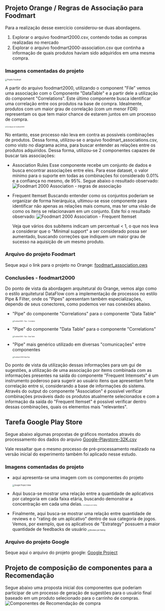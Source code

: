 ## Projeto Orange / Regras de Associação para Foodmart

Para a realização desse exercício considerou-se duas abordagens.

1. Explorar o arquivo foodmart2000.csv, contendo todas as compras realizadas no mercado
2. Explorar o arquivo foodmart2000-association.csv que continha a informação de quais
   produtos haviam sido adquiridos em uma mesma compra.

### Imagens comentadas do projeto

<img src="./images/foodmart_project.png" alt="Projeto Foodmart" style="zoom:40%;" />

A partir do arquivo foodmart2000, utilizando o component "File" vemos uma associação com o Componente 
"DataTable" e a partir dele a utilização do component "Correlations". Este último componente busca identificar
uma correlação entre oos produtos na base de compra. 
Idealmente, produtos com um maior grau de correlação (com um menor FDR) representam os que tem maior
chance de estarem juntos em um processo de compra.

<img src="./images/foodmart2000_correlation.png" alt="Correlação do foodmart2000" style="zoom:30%;" />



No entanto, esse processo não leva em contra as possíveis combinações de produtos.
Dessa forma, utilizou-se o arquivo foodmart_associations.csv, como visto no diagrama acima, para
buscar entender as relações entre os produtos adquiridos. Dessa forma, utilizou-se 2 componentes
capazes de buscar tais associações:

* Association Rules
  Esse componente recebe um conjunto de dados e busca encontrar associações entre eles.
  Para esse dataset, o valor mínimo para o suporte em todas as combinações foi considerado
  0.01% e a confiança no mesmo, de 95%. Segue abaixo o resultado observado:
  ![Foodmart 2000 Association - regras de associação](./images/foodmart2000_association_association.png)

* Frequent Itemset
  Buscando entender como os conjuntos poderiam se organizar de forma hierárquica, ultimou-se esse componente
  para identificar não apenas as relações mais comuns, mas ter uma visão de como os itens se relacionavam em
  um conjunto. Este foi o resultado observado:
  ![Foodmart 2000 Association - Frequent Itemset](./images/foodmart2000_association_frequent.png)

  Veja que vários dos subitems indicam um percentual < 1, o que nos leva a considerar que o "Minimal support" a
  ser considerado possa ser aumentado, buscando correções que indiquem um maior grau de sucesso na 
  aquisição de um mesmo produto.

### Arquivo do projeto Foodmart

Seque aqui o link para o projeto no Orange:
[foodmart_association.ows](./orange/foodmart_association.ows)

### Conclusões - foodmart2000

Do ponto de vista da abordagem arquitetural do Orange, vemos algo como o estilo arquitetural DataFlow com a
implementação de processos no estilo Pipe & Filter, onde os "Pipes" apresentam também especializações, 
dependo de seus conectores, como podemos ver nas conexões abaixo.

* "Pipe" do componente "Correlations" para o componente "Data Table"

  <img src="./images/foodmart2000_correlation_pipe.png" alt="Foodmart2000 - Pipe - Correlation" style="zoom:30%;" />

* "Pipe" do componente "Data Table" para o componente "Correlations"

  <img src="./images/foodmart2000_select-data_pipe.png" alt="Foodmart2000 - Pipe - Data Table" style="zoom:30%;" />

* "Pipe" mais genérico utilizado em diversas "comunicações" entre componentes

  <img src="./images/foodmard2000_data_pipe.png" alt="Foodmard 2000 Data Pipe" style="zoom:30%;" />

Do ponto de vista da utilização dessas informações para um gui de sugestões, a utilização de uma associação por 
items combinada com as informações presentes na saída do componente "Frequent Intemsets" é um instrumento
poderoso para sugerir ao usuário itens que apresentam forte correlação entre si, considerando a base de informações
do sistema.
Através do output do componente "Association" é possível verificar combinações prováveis dado os produtos
atualmente selecionados e com a informação da saída do "Frequent Itemset" é possível verificar dentro dessas
combinações, quais os elementos mais "relevantes".

## Tarefa Google Play Store

Segue abaixo algumas propostas de gráficos montados através do processamento dos dados do arquivo
[Google-Playstore-32K.csv](./orange/Google-Playstore-32K.csv)

Vale ressaltar que o mesmo processo de pré-processamento realizado na versão inicial do experimento
também foi aplicado nesse estudo.

### Imagens comentadas do projeto

* aqui apresenta-se uma imagem com os componentes do projeto

  <img src="./images/google_project_view.png" alt="Google Project View" style="zoom:40%;" />

* Aqui busca-se mostrar uma relação entre a quantidade de aplicativos por categoria em cada faixa etária,
  buscando demonstrar a concentração em cada uma delas.
  <img src="./images/category_category-rating.png" alt="Category por rating" style="zoom:30%;" />

* Finalmente, aqui busca-se mostrar uma relação entre quantidade de reviews e o "rating de um aplicativo"
  dentro de sua categoria de jogos. Vemos, por exemplo, que os aplicativos de "Estrategy" possuem a 
  maior quantidade de feedbacks de usuário
  <img src="./images/google_reviews_per_rating.png" alt="Reviews per Rating" style="zoom:40%;" />

### Arquivo do projeto Google

Seque aqui o arquivo do projeto google:
[Google Project](./orange/google-playstore-preparation.ows)

## Projeto de composição de componentes para a Recomendação

Segue abaixo uma proposta inicial dos componentes que poderiam participar de um processo de 
geração de sugestões para o usuário final baseado em um produto selecionado para o carrinho
de compras.
<img src="./images/component_recomendation.png" alt="Componentes de Recomendação de compra" style="zoom:100%;" />

